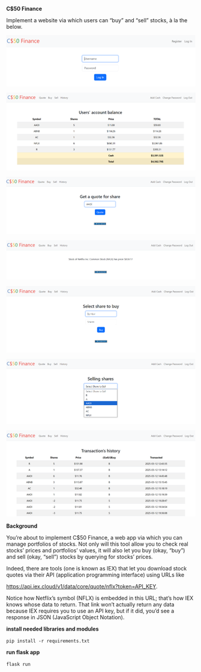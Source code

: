 **C$50 Finance**

Implement a website via which users can “buy” and “sell” stocks, à la the below.

![login](./docs/image.png)

![account balance](./docs/image-1.png)

![quote](./docs/image-2.png)

![quoted](./docs/image-5.png)

![buy](./docs/image-3.png)

![sell](./docs/image-4.png)

![history](./docs/image-6.png)


**Background**

You’re about to implement C$50 Finance, a web app via which you can manage portfolios of stocks. Not only will this tool allow you to check real stocks’ prices and portfolios’ values, it will also let you buy (okay, “buy”) and sell (okay, “sell”) stocks by querying for stocks’ prices.

Indeed, there are tools (one is known as IEX) that let you download stock quotes via their API (application programming interface) using URLs like 

https://api.iex.cloud/v1/data/core/quote/nflx?token=API_KEY.
 
Notice how Netflix’s symbol (NFLX) is embedded in this URL; that’s how IEX knows whose data to return. That link won’t actually return any data because IEX requires you to use an API key, but if it did, you’d see a response in JSON (JavaScript Object Notation).




**install needed libraries and modules**

`pip install -r requirements.txt`

**run flask app**

`flask run`